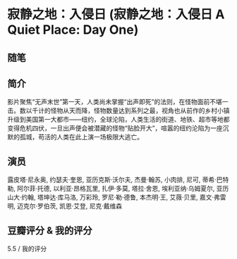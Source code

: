 # 寂静之地：入侵日 (寂静之地：入侵日 A Quiet Place: Day One)

## 随笔

## 简介

影片聚焦“无声末世”第一天，人类尚未掌握“出声即死”的法则，在怪物面前不堪一击。数以千计的怪物从天而降，怪物数量达到系列之最，视角也从前作的乡村小镇升级到美国第一大都市——纽约，全球沦陷，人类生活的街道、地铁、超市等地都变得危机四伏，一旦出声便会被潜藏的怪物“贴脸开大”，喧嚣的纽约沦陷为一座沉默的孤城，苟活的人类在此上演一场极限大逃亡。

## 演员

露皮塔·尼永奥, 约瑟夫·奎恩, 亚历克斯·沃尔夫, 杰曼·翰苏, 小肉排, 尼可, 蒂希·巴特勒, 阿尔菲·托德, 以利亚·昂格瓦里, 扎伊·多莫, 塔拉·舍恩, 埃利亚纳·乌姆夏尔, 亚历山大·约翰, 塔坤达·库马洛, 万彩玲, 罗尼·勒·德鲁, 本杰明·王, 艾薇·贝里, 嘉文·弗雷明, 迈克尔·罗伯茨, 凯恩·艾登, 尼克·戴维森

## 豆瓣评分 & 我的评分

5.5 / 我的评分
